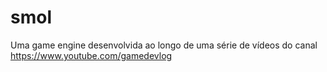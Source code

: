 # smol
Uma game engine desenvolvida ao longo de uma série de vídeos do canal https://www.youtube.com/gamedevlog
